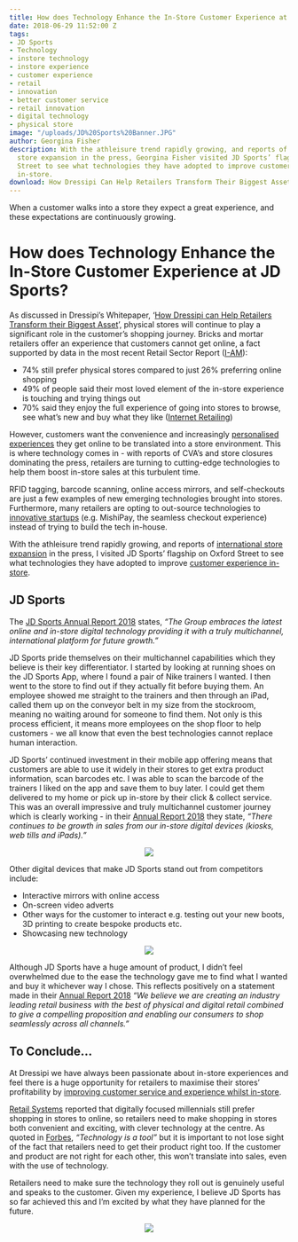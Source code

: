 ```yaml
---
title: How does Technology Enhance the In-Store Customer Experience at JD Sports?
date: 2018-06-29 11:52:00 Z
tags:
- JD Sports
- Technology
- instore technology
- instore experience
- customer experience
- retail
- innovation
- better customer service
- retail innovation
- digital technology
- physical store
image: "/uploads/JD%20Sports%20Banner.JPG"
author: Georgina Fisher
description: With the athleisure trend rapidly growing, and reports of international
  store expansion in the press, Georgina Fisher visited JD Sports’ flagship on Oxford
  Street to see what technologies they have adopted to improve customer experience
  in-store.
download: How Dressipi Can Help Retailers Transform Their Biggest Asset
---
```


When a customer walks into a store they expect a great experience, and these expectations are continuously growing.

# How does Technology Enhance the In-Store Customer Experience at JD Sports?

As discussed in Dressipi’s Whitepaper, ‘[How Dressipi can Help Retailers Transform their Biggest Asset](https://dressipi.com/downloads/how-dressipi-can-help-retailers-transform-their-biggest-asset-whitepaper/)’, physical stores will continue to play a significant role in the customer’s shopping journey. Bricks and mortar retailers offer an experience that customers cannot get online, a fact supported by data in the most recent Retail Sector Report ([I-AM](https://i-amonline.com/press/retail-technology-review-2018-retail-sector-report-convergence-continuum/)):

* 74% still prefer physical stores compared to just 26% preferring online shopping
* 49% of people said their most loved element of the in-store experience is touching and trying things out
* 70% said they enjoy the full experience of going into stores to browse, see what’s new and buy what they like ([Internet Retailing](https://internetretailing.net/themes/themes/-while-81-of-consumers-prefer-physical-stores-so-a-third-can-showroom-15848))

However, customers want the convenience and increasingly [personalised experiences](https://dressipi.com/solutions/customer-experience/) they get online to be translated into a store environment. This is where technology comes in - with reports of CVA’s and store closures dominating the press, retailers are turning to cutting-edge technologies to help them boost in-store sales at this turbulent time.

RFID tagging, barcode scanning, online access mirrors, and self-checkouts are just a few examples of new emerging technologies brought into stores. Furthermore, many retailers are opting to out-source technologies to [innovative startups](https://dressipi.com/blog/dressipi-named-one-of-the-top-50-uk-retail-tech-uk-companies-by-tech-london-advocates/) (e.g. MishiPay, the seamless checkout experience) instead of trying to build the tech in-house.

With the athleisure trend rapidly growing, and reports of [international store expansion](https://www.drapersonline.com/news/jd-sports-furthers-international-expansion/7030998.article) in the press, I visited JD Sports’ flagship on Oxford Street to see what technologies they have adopted to improve [customer experience in-store](https://dressipi.com/how-to-improve-customer-experience-instore/).

## JD Sports

The [JD Sports Annual Report 2018](https://www.jdplc.com/~/media/Files/J/Jd-Sports-Fashion-Plc/reports-and-presentations/2018-annual-report-v1.pdf) states, *“The Group embraces the latest online and in-store digital technology providing it with a truly multichannel, international platform for future growth.”*

JD Sports pride themselves on their multichannel capabilities which they believe is their key differentiator. I started by looking at running shoes on the JD Sports App, where I found a pair of Nike trainers I wanted. I then went to the store to find out if they actually fit before buying them. An employee showed me straight to the trainers and then through an iPad, called them up on the conveyor belt in my size from the stockroom, meaning no waiting around for someone to find them. Not only is this process efficient, it means more employees on the shop floor to help customers - we all know that even the best technologies cannot replace human interaction.

JD Sports’ continued investment in their mobile app offering means that customers are able to use it widely in their stores to get extra product information, scan barcodes etc. I was able to scan the barcode of the trainers I liked on the app and save them to buy later. I could get them delivered to my home or pick up in-store by their click & collect service. This was an overall impressive and truly multichannel customer journey which is clearly working - in their [Annual Report 2018](https://www.jdplc.com/~/media/Files/J/Jd-Sports-Fashion-Plc/reports-and-presentations/2018-annual-report-v1.pdf) they state, *“There continues to be growth in sales from our in-store digital devices (kiosks, web tills and iPads).”*

<p style="text-align:center"><img style="margin-left: 0px" src ="/uploads/JD%20Sports.PNG"/></p>

Other digital devices that make JD Sports stand out from competitors include:

* Interactive mirrors with online access
* On-screen video adverts
* Other ways for the customer to interact e.g. testing out your new boots, 3D printing to create bespoke products etc.
* Showcasing new technology 

<p style="text-align:center"><img style="margin-left: 0px" src ="/uploads/JD%20Sports%202.PNG"/></p>

Although JD Sports have a huge amount of product, I didn’t feel overwhelmed due to the ease the technology gave me to find what I wanted and buy it whichever way I chose. This reflects positively on a statement made in their [Annual Report 2018](https://www.jdplc.com/~/media/Files/J/Jd-Sports-Fashion-Plc/reports-and-presentations/2018-annual-report-v1.pdf) *“We believe we are creating an industry leading retail business with the best of physical and digital retail combined to give a compelling proposition and enabling our consumers to shop seamlessly across all channels.”*

## To Conclude…

At Dressipi we have always been passionate about in-store experiences and feel there is a huge opportunity for retailers to maximise their stores’ profitability by [improving customer service and experience whilst in-store](https://dressipi.com/how-to-improve-customer-experience-instore/).

[Retail Systems](http://www.retail-systems.com/rs/Millennial_Prefer_Store_To_Online_Shopping.php) reported that digitally focused millennials still prefer shopping in stores to online, so retailers need to make shopping in stores both convenient and exciting, with clever technology at the centre. As quoted in [Forbes](https://www.forbes.com/consent/?toURL=https://www.forbes.com/sites/richardkestenbaum/2017/12/10/where-retail-technology-needs-to-go-now/#7d2e8415fc6c), *“Technology is a tool”* but it is important to not lose sight of the fact that retailers need to get their product right too. If the customer and product are not right for each other, this won’t translate into sales, even with the use of technology. 

Retailers need to make sure the technology they roll out is genuinely useful and speaks to the customer. Given my experience, I believe JD Sports has so far achieved this and I’m excited by what they have planned for the future.

<p style="text-align:center"><img style="margin-left: 0px" src ="/uploads/JD%20Sports%20shoes.jpg"/></p>